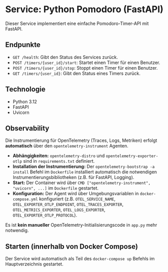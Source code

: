 # Service: Python Pomodoro (FastAPI)

Dieser Service implementiert eine einfache Pomodoro-Timer-API mit FastAPI.

## Endpunkte

- `GET /health`: Gibt den Status des Services zurück.
- `POST /timers/{user_id}/start`: Startet einen Timer für einen Benutzer.
- `POST /timers/{user_id}/stop`: Stoppt einen Timer für einen Benutzer.
- `GET /timers/{user_id}`: Gibt den Status eines Timers zurück.

## Technologie

- Python 3.12
- FastAPI
- Uvicorn

## Observability

Die Instrumentierung für OpenTelemetry (Traces, Logs, Metriken) erfolgt **automatisch** über den `opentelemetry-instrument` Agenten.

- **Abhängigkeiten:** `opentelemetry-distro` und `opentelemetry-exporter-otlp` sind in `requirements.txt` definiert.
- **Installation der Instrumentierung:** Der `opentelemetry-bootstrap -a install` Befehl im `Dockerfile` installiert automatisch die notwendigen Instrumentierungsbibliotheken (z.B. für FastAPI, Logging).
- **Start:** Der Container wird über `CMD ["opentelemetry-instrument", "uvicorn", ...]` im `Dockerfile` gestartet.
- **Konfiguration:** Der Agent wird über Umgebungsvariablen in `docker-compose.yml` konfiguriert (z.B. `OTEL_SERVICE_NAME`, `OTEL_EXPORTER_OTLP_ENDPOINT`, `OTEL_TRACES_EXPORTER`, `OTEL_METRICS_EXPORTER`, `OTEL_LOGS_EXPORTER`, `OTEL_EXPORTER_OTLP_PROTOCOL`).

Es ist **kein manueller** OpenTelemetry-Initialisierungscode in `app.py` mehr notwendig.

## Starten (innerhalb von Docker Compose)

Der Service wird automatisch als Teil des `docker-compose up` Befehls im Hauptverzeichnis gestartet. 